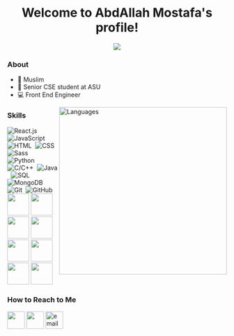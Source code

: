 


<h1 align="center">Welcome to AbdAllah Mostafa's profile!</h1>

<!-- Typing SVG by DenverCoder1 - https://github.com/DenverCoder1/readme-typing-svg -->
<p align="center">
  <a href="https://github.com/DenverCoder1/readme-typing-svg"><img src="https://readme-typing-svg.herokuapp.com/?lines=Front%20End%20web%20developer&font=Fira%20Code&center=true&width=440&height=45&color=00b2df&vCenter=true&size=22"></a>
</p> 






### About

- 🕋 Muslim
- 🏫 Senior CSE student at ASU
- 💻 Front End Engineer
<!-- - 🌐 Check out my portfolio at https://yousef-dergham.netlify.app/ to see some of the projects I've worked on. -->


<img width="385"  align="right" src="https://github-readme-stats.vercel.app/api/top-langs?username=AbdAllah1441&show_icons=true&locale=en&layout=compact&theme=radical" alt="Languages" />

### Skills 

<!-- ![Node.js](https://img.shields.io/badge/-Node.js-141321?&logo=node.js&logoColor=339933)&nbsp; -->

![React.js](https://img.shields.io/badge/-React-141321?&logo=react)
![JavaScript](https://img.shields.io/badge/-JavaScript-141321?&logo=javascript)&nbsp;
![HTML](https://img.shields.io/badge/-HTML-141321?logo=HTML5)&nbsp;
![CSS](https://img.shields.io/badge/-CSS-141321?&logo=CSS3&logoColor=1572B6)&nbsp;
![Sass](https://img.shields.io/badge/-Sass-141321?&logo=sass)&nbsp;
![Python](https://img.shields.io/badge/-Python-141321?&logo=python)&nbsp;
![C/C++](https://img.shields.io/badge/-C/C++-141321?&logo=c)&nbsp;
![Java](https://img.shields.io/badge/-Java-141321?logo=java)&nbsp;
![SQL](https://img.shields.io/badge/-SQL-141321?&logo=MySQL&logoColor=f6f8fa)&nbsp;
![MongoDB](https://img.shields.io/badge/-MongoDB-141321?&logo=MongoDB)&nbsp;
![Git](https://img.shields.io/badge/-Git-141321?&logo=git)&nbsp;
![GitHub](https://img.shields.io/badge/-GitHub-141321?&logo=github)&nbsp;
<img src="https://www.svgrepo.com/show/452092/react.svg" width="50px" height="50px" />
<img src="https://www.svgrepo.com/show/452045/js.svg" width="50px" height="50px" />
<img src="https://www.svgrepo.com/show/353623/css-3.svg" width="50px" height="50px" />
<img src="https://www.svgrepo.com/show/374061/sass.svg" width="50px" height="50px" />
<img src="https://www.svgrepo.com/show/353884/html-5.svg" width="50px" height="50px" />
<img src="https://www.svgrepo.com/show/374016/python.svg" width="50px" height="50px" />
<img src="https://icons8.com/icon/40670/c-programming" width="50px" height="50px" />
<img src="https://icons8.com/icon/40669/c%2B%2B" width="50px" height="50px" />

### How to Reach to Me

[<img src="https://upload.wikimedia.org/wikipedia/commons/f/f8/LinkedIn_icon_circle.svg" height="40em" align="center" alt="" title="LinkedIn"/>](https://www.linkedin.com/in/abdallah1441/)
[<img src="https://cdn-icons-png.flaticon.com/512/906/906377.png" height="40em" align="center" alt="" title="Telegram"/>](https://t.me/AbdAllah259)
  <a href="mailto:contact@abdullahmostafa9957@gmail.com" target="_blank">
    <img align="center" src="https://icons.veryicon.com/png/o/internet--web/billion-square-cloud/mail-213.png" alt="email" height="40em" />
  </a>

<br>

<!-- <a href="https://komarev.com/ghpvc/?username=AbdAllah1441&style=for-the-badge">
    <img src="https://komarev.com/ghpvc/?username=AbdAllah1441&style=for-the-badge">
</a> -->
